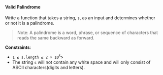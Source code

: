 #### Valid Palindrome

Write a function that takes a string, `s`, as an input and determines whether
or not it is a palindrome.

> Note: A palindrome is a word, phrase, or sequence of characters that reads the same backward as forward.

**Constraints**:
* <code>1 ≤ s.length ≤ 2 × 10<sup>5</sup></code>>
* The string `s` will not contain any white space and will only consist of
  ASCII characters(digits and letters).
